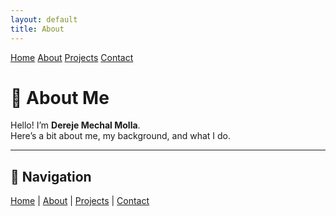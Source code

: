 ```yaml
---
layout: default
title: About
---
```


<div class="navbar">
  <a href="/">Home</a>
  <a href="/about">About</a>
  <a href="/projects">Projects</a>
  <a href="/contact">Contact</a>
</div>

# 👤 About Me

Hello! I’m **Dereje Mechal Molla**.  
Here’s a bit about me, my background, and what I do.

---

## 🔗 Navigation
[Home](/) | [About](about.md) | [Projects](projects.md) | [Contact](contact.md)
